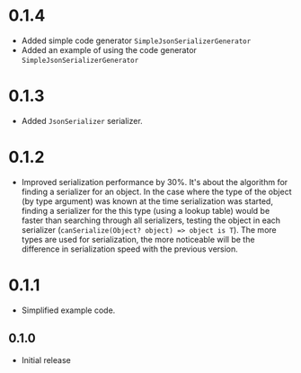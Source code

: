 # 0.1.4
- Added simple code generator `SimpleJsonSerializerGenerator`
- Added an example of using the code generator `SimpleJsonSerializerGenerator`

# 0.1.3

- Added `JsonSerializer` serializer.

# 0.1.2

- Improved serialization performance by 30%. It's about the algorithm for finding a serializer for an object. In the case where the type of the object (by type argument) was known at the time serialization was started, finding a serializer for the this type (using a lookup table) would be faster than searching through all serializers, testing the object in each serializer (`canSerialize(Object? object) => object is T`). The more types are used for serialization, the more noticeable will be the difference in serialization speed with the previous version.

# 0.1.1

- Simplified example code.

## 0.1.0

- Initial release